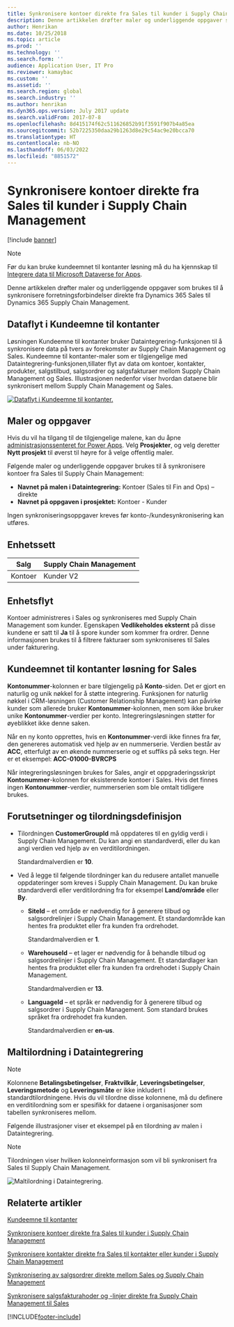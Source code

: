 ```yaml
---
title: Synkronisere kontoer direkte fra Sales til kunder i Supply Chain Management
description: Denne artikkelen drøfter maler og underliggende oppgaver som brukes til å synkronisere forretningsforbindelser fra Dynamics 365 Sales til Supply Chain Management.
author: Henrikan
ms.date: 10/25/2018
ms.topic: article
ms.prod: ''
ms.technology: ''
ms.search.form: ''
audience: Application User, IT Pro
ms.reviewer: kamaybac
ms.custom: ''
ms.assetid: ''
ms.search.region: global
ms.search.industry: ''
ms.author: henrikan
ms.dyn365.ops.version: July 2017 update
ms.search.validFrom: 2017-07-8
ms.openlocfilehash: 8d415174f62c511626852b91f3591f907b4a85ea
ms.sourcegitcommit: 52b7225350daa29b1263d8e29c54ac9e20bcca70
ms.translationtype: HT
ms.contentlocale: nb-NO
ms.lasthandoff: 06/03/2022
ms.locfileid: "8851572"
---
```

# <a name="synchronize-accounts-directly-from-sales-to-customers-in-supply-chain-management"></a>Synkronisere kontoer direkte fra Sales til kunder i Supply Chain Management

[!include [banner](../includes/banner.md)]



> [!NOTE]
> Før du kan bruke kundeemnet til kontanter løsning må du ha kjennskap til [Integrere data til Microsoft Dataverse for Apps](/powerapps/administrator/data-integrator).

Denne artikkelen drøfter maler og underliggende oppgaver som brukes til å synkronisere forretningsforbindelser direkte fra Dynamics 365 Sales til Dynamics 365 Supply Chain Management.

## <a name="data-flow-in-prospect-to-cash"></a>Dataflyt i Kundeemne til kontanter

Løsningen Kundeemne til kontanter bruker Dataintegrering-funksjonen til å synkronisere data på tvers av forekomster av Supply Chain Management og Sales.  Kundeemne til kontanter-maler som er tilgjengelige med Dataintegrering-funksjonen,tillater flyt av data om kontoer, kontakter, produkter, salgstilbud, salgsordrer og salgsfakturaer mellom Supply Chain Management og Sales. Illustrasjonen nedenfor viser hvordan dataene blir synkronisert mellom Supply Chain Management og Sales.

[![Dataflyt i Kundeemne til kontanter.](./media/prospect-to-cash-data-flow.png)](./media/prospect-to-cash-data-flow.png)

## <a name="templates-and-tasks"></a>Maler og oppgaver

Hvis du vil ha tilgang til de tilgjengelige malene, kan du åpne [administrasjonssenteret for Power Apps](https://preview.admin.powerapps.com/dataintegration). Velg **Prosjekter**, og velg deretter **Nytt prosjekt** til øverst til høyre for å velge offentlig maler.

Følgende maler og underliggende oppgaver brukes til å synkronisere kontoer fra Sales til Supply Chain Management:

- **Navnet på malen i Dataintegrering:** Kontoer (Sales til Fin and Ops) – direkte
- **Navnet på oppgaven i prosjektet:** Kontoer - Kunder

Ingen synkroniseringsoppgaver kreves før konto-/kundesynkronisering kan utføres.

## <a name="entity-set"></a>Enhetssett

| Salg    | Supply Chain Management |
|----------|------------------------|
| Kontoer | Kunder V2           |

## <a name="entity-flow"></a>Enhetsflyt

Kontoer administreres i Sales og synkroniseres med Supply Chain Management som kunder. Egenskapen **Vedlikeholdes eksternt** på disse kundene er satt til **Ja** til å spore kunder som kommer fra ordrer. Denne informasjonen brukes til å filtrere fakturaer som synkroniseres til Sales under fakturering.

## <a name="prospect-to-cash-solution-for-sales"></a>Kundeemnet til kontanter løsning for Sales

**Kontonummer**-kolonnen er bare tilgjengelig på **Konto**-siden. Det er gjort en naturlig og unik nøkkel for å støtte integrering. Funksjonen for naturlig nøkkel i CRM-løsningen (Customer Relationship Management) kan påvirke kunder som allerede bruker **Kontonummer**-kolonnen, men som ikke bruker unike **Kontonummer**-verdier per konto. Integreringsløsningen støtter for øyeblikket ikke denne saken.

Når en ny konto opprettes, hvis en **Kontonummer**-verdi ikke finnes fra før, den genereres automatisk ved hjelp av en nummerserie. Verdien består av **ACC**, etterfulgt av en økende nummerserie og et suffiks på seks tegn. Her er et eksempel: **ACC-01000-BVRCPS**

Når integreringsløsningen brukes for Sales, angir et oppgraderingsskript **Kontonummer**-kolonnen for eksisterende kontoer i Sales. Hvis det finnes ingen **Kontonummer**-verdier, nummerserien som ble omtalt tidligere brukes.

## <a name="preconditions-and-mapping-setup"></a>Forutsetninger og tilordningsdefinisjon

- Tilordningen **CustomerGroupId** må oppdateres til en gyldig verdi i Supply Chain Management. Du kan angi en standardverdi, eller du kan angi verdien ved hjelp av en verditilordningen.

    Standardmalverdien er **10**.

- Ved å legge til følgende tilordninger kan du redusere antallet manuelle oppdateringer som kreves i Supply Chain Management. Du kan bruke standardverdi eller verditilordning fra for eksempel **Land/område** eller **By**.

    - **SiteId** – et område er nødvendig for å generere tilbud og salgsordrelinjer i Supply Chain Management. Et standardområde kan hentes fra produktet eller fra kunden fra ordrehodet.

        Standardmalverdien er **1**.

    - **WarehouseId** – et lager er nødvendig for å behandle tilbud og salgsordrelinjer i Supply Chain Management. Et standardlager kan hentes fra produktet eller fra kunden fra ordrehodet i Supply Chain Management.

        Standardmalverdien er **13**.

    - **LanguageId** – et språk er nødvendig for å generere tilbud og salgsordrer i Supply Chain Management. Som standard brukes språket fra ordrehodet fra kunden.

        Standardmalverdien er **en-us**.

## <a name="template-mapping-in-data-integration"></a>Maltilordning i Dataintegrering

> [!NOTE]
> Kolonnene **Betalingsbetingelser**, **Fraktvilkår**, **Leveringsbetingelser**, **Leveringsmetode** og **Leveringsmåte** er ikke inkludert i standardtilordningene. Hvis du vil tilordne disse kolonnene, må du definere en verditilordning som er spesifikk for dataene i organisasjoner som tabellen synkroniseres mellom.

Følgende illustrasjoner viser et eksempel på en tilordning av malen i Dataintegrering. 

> [!NOTE]
> Tilordningen viser hvilken kolonneinformasjon som vil bli synkronisert fra Sales til Supply Chain Management.

![Maltilordning i Dataintegrering.](./media/accounts-direct-template-mapping-data-integrator-1.png)

## <a name="related-articles"></a>Relaterte artikler


[Kundeemne til kontanter](prospect-to-cash.md)

[Synkronisere kontoer direkte fra Sales til kunder i Supply Chain Management](accounts-template-mapping-direct.md)

[Synkronisere kontakter direkte fra Sales til kontakter eller kunder i Supply Chain Management](contacts-template-mapping-direct.md)

[Synkronisering av salgsordrer direkte mellom Sales og Supply Chain Management](sales-order-template-mapping-direct-two-ways.md)

[Synkronisere salgsfakturahoder og -linjer direkte fra Supply Chain Management til Sales](sales-invoice-template-mapping-direct.md)



[!INCLUDE[footer-include](../../includes/footer-banner.md)]